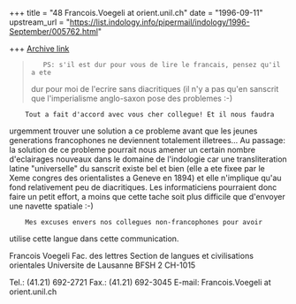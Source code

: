+++
title = "48 Francois.Voegeli at orient.unil.ch"
date = "1996-09-11"
upstream_url = "https://list.indology.info/pipermail/indology/1996-September/005762.html"

+++
[Archive link](https://list.indology.info/pipermail/indology/1996-September/005762.html)


>        PS: s'il est dur pour vous de lire le francais, pensez qu'il a ete
>dur pour moi de l'ecrire sans diacritiques (il n'y a pas qu'en sanscrit que
>l'imperialisme anglo-saxon pose des problemes :-)
>
        Tout a fait d'accord avec vous cher collegue! Et il nous faudra
urgemment trouver une solution a ce probleme avant que les jeunes
generations francophones ne deviennent totalement illetrees...
        Au passage: la solution de ce probleme pourrait nous amener un
certain nombre d'eclairages nouveaux dans le domaine de l'indologie car une
transliteration latine "universelle" du sanscrit existe bel et bien (elle a
ete fixee par le Xeme congres des orientalistes a Geneve en 1894) et elle
n'implique qu'au fond relativement peu de diacritiques. Les informaticiens
pourraient donc faire un petit effort, a moins que cette tache soit plus
difficile que d'envoyer une navette spatiale :-)

        Mes excuses envers nos collegues non-francophones pour avoir
utilise cette langue dans cette communication.

Francois Voegeli
Fac. des lettres
Section de langues et civilisations orientales
Universite de Lausanne
BFSH 2
CH-1015

Tel.: (41.21) 692-2721
Fax.: (41.21) 692-3045
E-mail: Francois.Voegeli at orient.unil.ch






